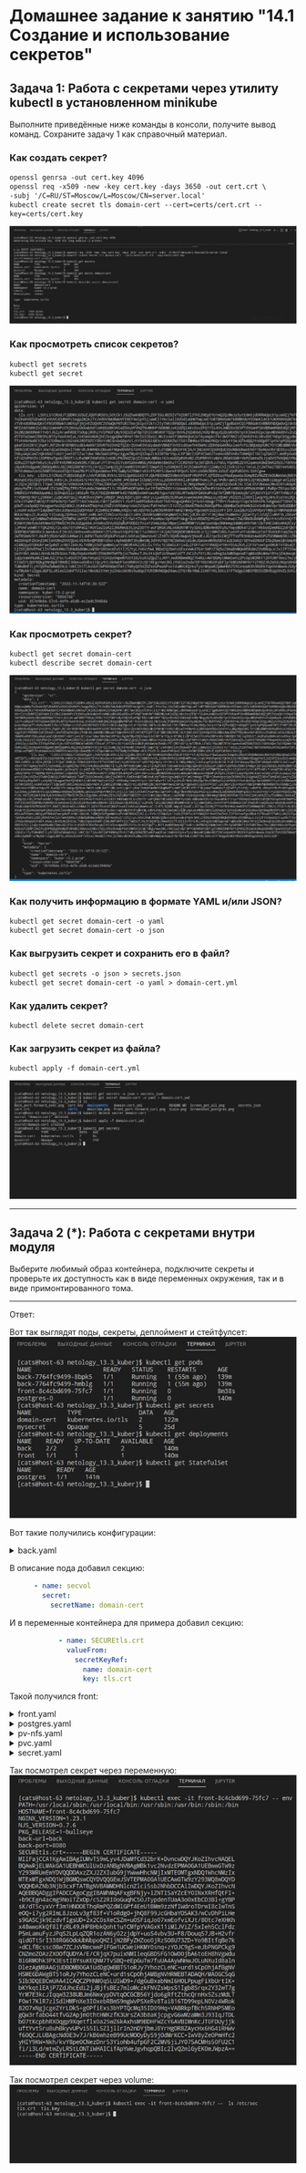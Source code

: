# Домашнее задание к занятию "14.1 Создание и использование секретов"

## Задача 1: Работа с секретами через утилиту kubectl в установленном minikube

Выполните приведённые ниже команды в консоли, получите вывод команд. Сохраните
задачу 1 как справочный материал.

### Как создать секрет?

```
openssl genrsa -out cert.key 4096
openssl req -x509 -new -key cert.key -days 3650 -out cert.crt \
-subj '/C=RU/ST=Moscow/L=Moscow/CN=server.local'
kubectl create secret tls domain-cert --cert=certs/cert.crt --key=certs/cert.key
```
![](Task1-1.png)


### Как просмотреть список секретов?

```
kubectl get secrets
kubectl get secret
```

![](Task1-2.png)

### Как просмотреть секрет?

```
kubectl get secret domain-cert
kubectl describe secret domain-cert
```

![](Task1-3.png)

### Как получить информацию в формате YAML и/или JSON?

```
kubectl get secret domain-cert -o yaml
kubectl get secret domain-cert -o json
```

### Как выгрузить секрет и сохранить его в файл?

```
kubectl get secrets -o json > secrets.json
kubectl get secret domain-cert -o yaml > domain-cert.yml
```

### Как удалить секрет?

```
kubectl delete secret domain-cert
```

### Как загрузить секрет из файла?

```
kubectl apply -f domain-cert.yml
```

![](Task1-4.png)

---

## Задача 2 (*): Работа с секретами внутри модуля

Выберите любимый образ контейнера, подключите секреты и проверьте их доступность
как в виде переменных окружения, так и в виде примонтированного тома.

---

Ответ:

Вот так выглядят поды, секреты, деплоймент и стейтфулсет:
![](Task2.png)

Вот такие получились конфигурации:

<details>
    <summary>back.yaml</summary>

  ```yaml
apiVersion: apps/v1
kind: Deployment
metadata:
  labels:
    app: back
  name: back
  namespace: kuber-13-2-prod
spec:
  replicas: 2
  selector:
    matchLabels:
      app: back
  template:
    metadata:
      labels:
        app: back
    spec:
      containers:
        - name: back
          image: busybox
          imagePullPolicy: IfNotPresent
          command: [ "sleep", "5000" ]
          resources:
            limits:
              cpu: 500m
              memory: 1Gi
            requests:
              cpu: 200m
              memory: 512Mi
          volumeMounts:
          - name: storage
            mountPath: /mnt/storage   
          env:
            - name: SECURE_POSTGRES_PASSWORD
              valueFrom:
                secretKeyRef:
                  name: mysecret
                  key: POSTGRES_PASSWORD          
            - name: SECURE_POSTGRES_USER
              valueFrom:
                secretKeyRef:
                  name: mysecret
                  key: POSTGRES_USER
            - name: SECURE_POSTGRES_PORT
              valueFrom:
                secretKeyRef:
                  name: mysecret
                  key: POSTGRES_PORT 
            - name: SECURE_POSTGRES_DBNAME
              valueFrom:
                secretKeyRef:
                  name: mysecret
                  key: POSTGRES_DBNAME
            - name: SECURE_POSTGRES_SERVICE_NAME
              valueFrom:
                secretKeyRef:
                  name: mysecret
                  key: POSTGRES_SERVICE_NAME                            
      volumes:
      - name: storage
        persistentVolumeClaim:
          claimName: prod-storage2                                   
---
apiVersion: v1
kind: Service
metadata:
  name: back
  namespace: kuber-13-2-prod
spec:
  ports:
    - name: back
      port: 8080
      targetPort: 8080
  selector:
    app: back
  type: ClusterIP
  ```
</details>

В описание пода добавил секцию:
```yaml
      - name: secvol
        secret:
          secretName: domain-cert
```
И в переменные контейнера для примера добавил секцию:
```yaml
            - name: SECUREtls.crt
              valueFrom:
                secretKeyRef:
                  name: domain-cert
                  key: tls.crt 
```
Такой получился front:

<details>
    <summary>front.yaml</summary>

  ```yaml
apiVersion: apps/v1
kind: Deployment
metadata:
  labels:
    app: front
  name: front
  namespace: kuber-13-2-prod
spec:
  replicas: 1
  selector:
    matchLabels:
      app: front
  template:
    metadata:
      labels:
        app: front
    spec:
      containers:
        - name: front
          image: nginx:latest
          imagePullPolicy: IfNotPresent
          ports: 
            - containerPort: 80
              name: web
              protocol: TCP
          env:
            - name: back-url
              value: back
            - name: back-port
              value: "8080"
            - name: SECUREtls.crt
              valueFrom:
                secretKeyRef:
                  name: domain-cert
                  key: tls.crt             
          resources:
            limits:
              cpu: 500m
              memory: 1Gi
            requests:
              cpu: 200m
              memory: 512Mi
          volumeMounts:
          - name: storage
            mountPath: /mnt/storage 
          - name: secvol
            mountPath: "/etc/sec"
      volumes:
      - name: storage
        persistentVolumeClaim:
          claimName: prod-storage2  
      - name: secvol
        secret:
          secretName: domain-cert
---
apiVersion: v1
kind: Service
metadata:
  name: front
  namespace: kuber-13-2-prod
spec:
  ports:
    - name: front
      port: 80
      nodePort: 32182
      targetPort: 80
  selector:
    app: front
  type: NodePort
  ```
</details>




<details>
    <summary>postgres.yaml</summary>

  ```yaml
# Config PostgreSQL StatefulSet
apiVersion: apps/v1
kind: StatefulSet
metadata:
  name: postgres
  namespace: kuber-13-2-prod
spec:
  serviceName: postgres-service
  selector:
    matchLabels:
      app: postgres
  replicas: 1
  template:
    metadata:
      labels:
        app: postgres
    spec:
      containers:
        - name: postgres
          image: postgres:14.5
          volumeMounts:
            - name: postgres-storage
              mountPath: /data
          env:
            - name: SECURE_POSTGRES_PASSWORD
              valueFrom:
                secretKeyRef:
                  name: mysecret
                  key: POSTGRES_PASSWORD
            - name: PGDATA
              value: /data/pgdata
      nodeSelector:
        destiny: postgres
  # Config Volume Claim
  volumeClaimTemplates:
    - metadata:
        name: postgres-storage
      spec:
        accessModes: ["ReadWriteMany"]
        resources:
          requests:
            storage: 10Gi
---
# Config PostgreSQL StatefulSet Service
apiVersion: v1
kind: Service
metadata:
  name: postgres-loadbalancer
spec:
  selector:
    app: postgres
  type: LoadBalancer
  ports:
    - port: 5432
      targetPort: 5432
---
apiVersion: v1
kind: PersistentVolume
metadata:
  name: nfs-storage-prod
  namespace: kuber-13-2-prod
spec:
  capacity:
    storage: 10Gi
  accessModes:
    - ReadWriteMany
  persistentVolumeReclaimPolicy: Retain
  nfs:
    server: 192.168.1.45
    path: /mnt/nfs_prod
  ```
</details>

<details>
    <summary>pv-nfs.yaml</summary>

  ```yaml
apiVersion: v1
kind: PersistentVolume
metadata:
  name: nfs2-storage-13-2-prod
  namespace: kuber-13-2-prod
spec:
  capacity:
    storage: 10Gi
  accessModes:
    - ReadWriteMany
  persistentVolumeReclaimPolicy: Retain
  nfs:
    server: 192.168.1.45
    path: /mnt/nfs_prod
  ```
</details>


<details>
    <summary>pvc.yaml</summary>

  ```yaml
kind: PersistentVolumeClaim
apiVersion: v1
metadata:
  name: prod-storage2
  namespace: kuber-13-2-prod
spec:
  storageClassName: "nfs"
  accessModes:
  - ReadWriteMany
  resources:
    requests:
      storage: 10Gi
  ```
</details>


<details>
    <summary>secret.yaml</summary>

  ```yaml
apiVersion: v1
kind: Secret
metadata:
  name: mysecret
type: Opaque
data:
  POSTGRES_PASSWORD: dGVzdHBhc3M=
  POSTGRES_USER: cG9zdGdyZXM=
  POSTGRES_PORT: NTQzMg==
  POSTGRES_DBNAME: cG9zdGdyZXM=
  POSTGRES_SERVICE_NAME: cG9zdGdyZXM=
  ```
</details>

Так посмотрел секрет через переменную:
![](Task2_1.png)

Так посмотрел секрет через volume:
![](Task2_2.png)